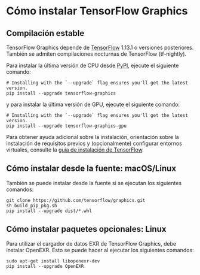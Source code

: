 # Cómo instalar TensorFlow Graphics

## Compilación estable

TensorFlow Graphics depende de [TensorFlow](https://www.tensorflow.org/install) 1.13.1 o versiones posteriores. También se admiten compilaciones nocturnas de TensorFlow (tf-nightly).

Para instalar la última versión de CPU desde [PyPI](https://pypi.org/project/tensorflow-graphics/), ejecute el siguiente comando:

```shell
# Installing with the `--upgrade` flag ensures you'll get the latest version.
pip install --upgrade tensorflow-graphics
```

y para instalar la última versión de GPU, ejecute el siguiente comando:

```shell
# Installing with the `--upgrade` flag ensures you'll get the latest version.
pip install --upgrade tensorflow-graphics-gpu
```

Para obtener ayuda adicional sobre la instalación, orientación sobre la instalación de requisitos previos y (opcionalmente) configurar entornos virtuales, consulte la [guía de instalación de TensorFlow](https://www.tensorflow.org/install).

## Cómo instalar desde la fuente: macOS/Linux

También se puede instalar desde la fuente si se ejecutan los siguientes comandos:

```shell
git clone https://github.com/tensorflow/graphics.git
sh build_pip_pkg.sh
pip install --upgrade dist/*.whl
```

## Cómo instalar paquetes opcionales: Linux

Para utilizar el cargador de datos EXR de TensorFlow Graphics, debe instalar OpenEXR. Esto se puede hacer al ejecutar los siguientes comandos:

```
sudo apt-get install libopenexr-dev
pip install --upgrade OpenEXR
```
